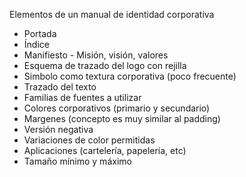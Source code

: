 Elementos de un manual de identidad corporativa

- Portada
- Índice
- Manifiesto - Misión, visión, valores
- Esquema de trazado del logo con rejilla
- Simbolo como textura corporativa (poco frecuente)
- Trazado del texto
- Familias de fuentes a utilizar
- Colores corporativos (primario y secundario)
- Margenes (concepto es muy similar al padding)
- Versión negativa
- Variaciones de color permitidas
- Aplicaciones (cartelería, papelería, etc)
- Tamaño mínimo y máximo
